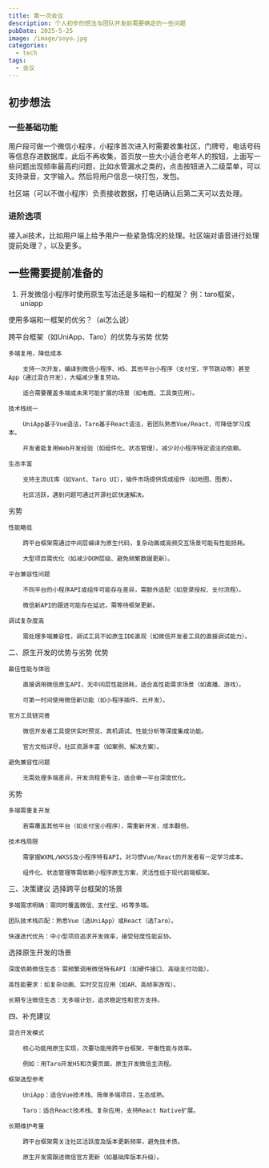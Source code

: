 ```yaml
---
title: 第一次会议
description: 个人初步的想法与团队开发前需要确定的一些问题
pubDate: 2025-5-25
image: /image/soyo.jpg
categories:
  - tech
tags:
  - 会议
---
```


## 初步想法

### 一些基础功能

用户段可做一个微信小程序，小程序首次进入时需要收集社区，门牌号，电话号码等信息存进数据库，此后不再收集，首页放一些大小适合老年人的按钮，上面写一些问题出现频率最高的问题，比如水管漏水之类的，点击按钮进入二级菜单，可以支持录音，文字输入。然后将用户信息一块打包，发包。

社区端（可以不做小程序）负责接收数据，打电话确认后第二天可以去处理。

### 进阶选项

接入ai技术，比如用户端上给予用户一些紧急情况的处理。社区端对语音进行处理提前处理？，以及更多。

## 一些需要提前准备的

1. 开发微信小程序时使用原生写法还是多端和一的框架？
例：taro框架，uniapp

使用多端和一框架的优劣？（ai怎么说）

跨平台框架（如UniApp、Taro）的优势与劣势
优势

    多端复用，降低成本

        支持一次开发，编译到微信小程序、H5、其他平台小程序（支付宝、字节跳动等）甚至App（通过混合开发），大幅减少重复劳动。

        适合需要覆盖多端或未来可能扩展的场景（如电商、工具类应用）。

    技术栈统一

        UniApp基于Vue语法，Taro基于React语法，若团队熟悉Vue/React，可降低学习成本。

        开发者能复用Web开发经验（如组件化、状态管理），减少对小程序特定语法的依赖。

    生态丰富

        支持主流UI库（如Vant、Taro UI），插件市场提供现成组件（如地图、图表）。

        社区活跃，遇到问题可通过开源社区快速解决。

劣势

    性能略低

        跨平台框架需通过中间层编译为原生代码，复杂动画或高频交互场景可能有性能损耗。

        大型项目需优化（如减少DOM层级、避免频繁数据更新）。

    平台兼容性问题

        不同平台的小程序API或组件可能存在差异，需额外适配（如登录授权、支付流程）。

        微信新API的跟进可能存在延迟，需等待框架更新。

    调试复杂度高

        需处理多端兼容性，调试工具不如原生IDE直观（如微信开发者工具的直接调试能力）。

二、原生开发的优势与劣势
优势

    最佳性能与体验

        直接调用微信原生API，无中间层性能损耗，适合高性能需求场景（如直播、游戏）。

        可第一时间使用微信新功能（如小程序插件、云开发）。

    官方工具链完善

        微信开发者工具提供实时预览、真机调试、性能分析等深度集成功能。

        官方文档详尽，社区资源丰富（如案例、解决方案）。

    避免兼容性问题

        无需处理多端差异，开发流程更专注，适合单一平台深度优化。

劣势

    多端需重复开发

        若需覆盖其他平台（如支付宝小程序），需重新开发，成本翻倍。

    技术栈局限

        需掌握WXML/WXSS及小程序特有API，对习惯Vue/React的开发者有一定学习成本。

        组件化、状态管理等需依赖小程序原生方案，灵活性低于现代前端框架。

三、决策建议
选择跨平台框架的场景

    多端需求明确：需同时覆盖微信、支付宝、H5等多端。

    团队技术栈匹配：熟悉Vue（选UniApp）或React（选Taro）。

    快速迭代优先：中小型项目追求开发效率，接受轻度性能妥协。

选择原生开发的场景

    深度依赖微信生态：需频繁调用微信特有API（如硬件接口、高级支付功能）。

    高性能要求：如复杂动画、实时交互应用（如AR、高帧率游戏）。

    长期专注微信生态：无多端计划，追求稳定性和官方支持。

四、补充建议

    混合开发模式

        核心功能用原生实现，次要功能用跨平台框架，平衡性能与效率。

        例如：用Taro开发H5和次要页面，原生开发微信主流程。

    框架选型参考

        UniApp：适合Vue技术栈、简单多端项目，生态成熟。

        Taro：适合React技术栈、复杂应用，支持React Native扩展。

    长期维护考量

        跨平台框架需关注社区活跃度及版本更新频率，避免技术债。

        原生开发需跟进微信官方更新（如基础库版本升级）。
